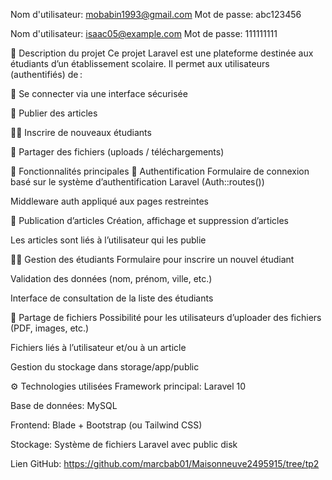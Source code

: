 Nom d'utilisateur: mobabin1993@gmail.com
Mot de passe: abc123456

Nom d'utilisateur: isaac05@example.com
Mot de passe: 111111111

🧾 Description du projet
Ce projet Laravel est une plateforme destinée aux étudiants d’un établissement scolaire. Il permet aux utilisateurs (authentifiés) de :

🔐 Se connecter via une interface sécurisée

📝 Publier des articles

👨‍🎓 Inscrire de nouveaux étudiants

📁 Partager des fichiers (uploads / téléchargements)

🚀 Fonctionnalités principales
🔐 Authentification
Formulaire de connexion basé sur le système d’authentification Laravel (Auth::routes())

Middleware auth appliqué aux pages restreintes

📝 Publication d’articles
Création, affichage et suppression d’articles

Les articles sont liés à l’utilisateur qui les publie

👨‍🎓 Gestion des étudiants
Formulaire pour inscrire un nouvel étudiant

Validation des données (nom, prénom, ville, etc.)

Interface de consultation de la liste des étudiants

📁 Partage de fichiers
Possibilité pour les utilisateurs d’uploader des fichiers (PDF, images, etc.)

Fichiers liés à l’utilisateur et/ou à un article

Gestion du stockage dans storage/app/public

⚙️ Technologies utilisées
Framework principal: Laravel 10

Base de données: MySQL

Frontend: Blade + Bootstrap (ou Tailwind CSS)

Stockage: Système de fichiers Laravel avec public disk

Lien GitHub: https://github.com/marcbab01/Maisonneuve2495915/tree/tp2
